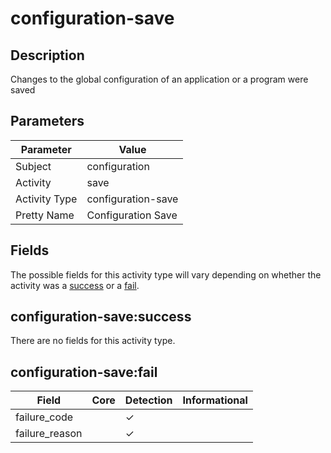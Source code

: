 configuration-save
==================

Description
-----------
Changes to the global configuration of an application or a program were saved

Parameters
----------
| Parameter     | Value              |
| ------------- | ------------------ |
| Subject       | configuration      |
| Activity      | save               |
| Activity Type | configuration-save |
| Pretty Name   | Configuration Save |


Fields
------

The possible fields for this activity type will vary depending on whether the activity was a [success](#configuration-savesuccess) or a [fail](#configuration-savefail).


configuration-save:success
--------------------------

There are no fields for this activity type.


configuration-save:fail
-----------------------

| Field          | Core | Detection | Informational |
| -------------- | ---- | --------- | ------------- |
| failure_code   |      | &#10003;  |               |
| failure_reason |      | &#10003;  |               |